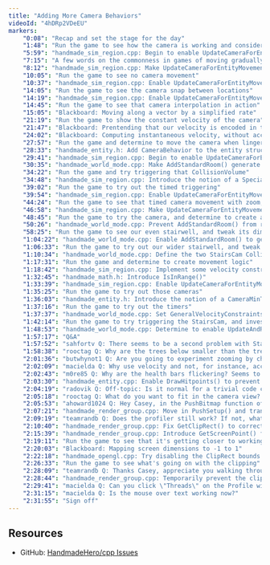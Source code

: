 ```yaml
---
title: "Adding More Camera Behaviors"
videoId: "4hDRp2VDeEU"
markers:
    "0:08": "Recap and set the stage for the day"
    "1:48": "Run the game to see how the camera is working and consider introducing the notion of camera movement while lingering"
    "5:59": "handmade_sim_region.cpp: Begin to enable UpdateCameraForEntityMovement() to move the camera gradually towards a target"
    "7:15": "A few words on the commonness in games of moving gradually to a target"
    "8:12": "handmade_sim_region.cpp: Make UpdateCameraForEntityMovement() set the camera's target"
    "10:05": "Run the game to see no camera movement"
    "10:37": "handmade_sim_region.cpp: Enable UpdateCameraForEntityMovement() to snap the camera to its target"
    "14:05": "Run the game to see the camera snap between locations"
    "14:19": "handmade_sim_region.cpp: Enable UpdateCameraForEntityMovement() to gradually drive the camera from its current location to its target"
    "14:45": "Run the game to see that camera interpolation in action"
    "15:05": "Blackboard: Moving along a vector by a simplified rate"
    "21:19": "Run the game to show the constant velocity of the camera"
    "21:47": "Blackboard: Prentending that our velocity is encoded in the length of p"
    "24:02": "Blackboard: Computing instantaneous velocity, without acceleration, using a resolved rate equation"
    "27:57": "Run the game and determine to move the camera when lingering"
    "28:33": "handmade_entity.h: Add CameraBehavior to the entity struct"
    "29:41": "handmade_sim_region.cpp: Begin to enable UpdateCameraForEntityMovement() to handle camera behaviors"
    "30:35": "handmade_world_mode.cpp: Make AddStandardRoom() generate a CollisionVolume near the hole to trigger camera movement"
    "34:22": "Run the game and try triggering that CollisionVolume"
    "34:48": "handmade_sim_region.cpp: Introduce the notion of a SpecialCamera, and make UpdateCameraForEntityMovement() handle it on a timer"
    "39:02": "Run the game to try out the timed triggering"
    "39:54": "handmade_sim_region.cpp: Enable UpdateCameraForEntityMovement() to zoom the SpecialCamera"
    "44:24": "Run the game to see that timed camera movement with zoom, and tweak the movement"
    "46:58": "handmade_sim_region.cpp: Make UpdateCameraForEntityMovement() only trigger the camera movement when the hero is not moving"
    "48:45": "Run the game to try the camera, and determine to create a camera movement for the stairwell"
    "50:26": "handmade_world_mode.cpp: Prevent AddStandardRoom() from randomising the stair positions"
    "58:25": "Run the game to see our even stairwell, and tweak its dimensions"
    "1:04:22": "handmade_world_mode.cpp: Enable AddStandardRoom() to generate the stair tiles separately from the hole generation"
    "1:06:33": "Run the game to try out our wider stairwell, and tweak it"
    "1:10:34": "handmade_world_mode.cpp: Define the two StairsCam CollisionVolumes in AddStandardRoom()"
    "1:17:31": "Run the game and determine to create movement logic"
    "1:18:42": "handmade_sim_region.cpp: Implement some velocity constraints for the SpecialCamera in UpdateCameraForEntityMovement()"
    "1:32:45": "handmade_math.h: Introduce IsInRange()"
    "1:33:39": "handmade_sim_region.cpp: Enable UpdateCameraForEntityMovement() to distinguish between a Player and an Area camera"
    "1:35:25": "Run the game to try out those cameras"
    "1:36:03": "handmade_entity.h: Introduce the notion of a CameraMinTime in entity"
    "1:37:16": "Run the game to try out the timers"
    "1:37:37": "handmade_world_mode.cpp: Set GeneralVelocityConstraints for the HoleCam and StairsCam"
    "1:42:14": "Run the game to try triggering the StairsCam, and investigate the snapping"
    "1:48:53": "handmade_world_mode.cpp: Determine to enable UpdateAndRenderWorld() to correctly update the camera position when changing sim region"
    "1:57:17": "Q&A"
    "1:57:52": "sahfortv Q: There seems to be a second problem with StairCam 1 vs StairCam 2, i.e. you need to be moving even though you're on the first stair, so the collision areas are out a bit?"
    "1:58:38": "rooctag Q: Why are the trees below smaller than the trees up top?"
    "2:01:36": "butwhynot1 Q: Are you going to experiment zooming by changing the FOV rather than changing the distance?"
    "2:02:09": "macielda Q: Why use velocity and not, for instance, acceleration as a constraint parameter?"
    "2:02:43": "m0re85 Q: Why are the health bars flickering? Seems to be most noticeable when the hero is at standstill (the familiars move all the time and they don't flicker as much)"
    "2:03:30": "handmade_entity.cpp: Enable DrawHitpoints() to prevent Z-fighting"
    "2:04:19": "radovik Q: Off-topic: Is it normal for a trivial code change to lead to a 250MB diff file? Is this optimization / MIPS architecture weirdness?"
    "2:05:18": "rooctag Q: What do you want to fit in the camera view? Whole room, or some amount of tiles so camera movement per room is needed"
    "2:05:53": "ahoward1024 Q: Hey Casey, in the PushBitmap function of the handmade_render_group you have a shadowed v4 parameter Color that is masked by the u32 Color. Compiles as a warning (to an error) in VS 2015"
    "2:07:21": "handmade_render_group.cpp: Move in PushSetup() and transient_clip_rect from handmade_render_group.h [see Resources, GitHub]"
    "2:09:19": "teamrandb Q: Does the profiler still work? If not, what is a quick overview of the work that is needed to get it working again? And was it purely a display issue that we could not see it?"
    "2:10:40": "handmade_render_group.cpp: Fix GetClipRect() to correctly clip the profiler's text"
    "2:15:39": "handmade_render_group.cpp: Introduce GetScreenPoint() for GetClipRect() to call"
    "2:19:11": "Run the game to see that it's getting closer to working"
    "2:20:03": "Blackboard: Mapping screen dimensions to -1 to 1"
    "2:22:18": "handmade_opengl.cpp: Try disabling the ClipRect bounds setting"
    "2:26:33": "Run the game to see what's going on with the clipping"
    "2:28:09": "teamrandb Q: Thanks Casey, appreciate you walking through it"
    "2:28:44": "handmade_render_group.cpp: Temporarily prevent the clipping from occuring and run the game to see that"
    "2:29:41": "macielda Q: Can you click \"Threads\" on the Profile window?"
    "2:31:15": "macielda Q: Is the mouse over text working now?"
    "2:31:55": "Sign off"
---
```


## Resources

* GitHub: [HandmadeHero/cpp Issues](https://github.com/HandmadeHero/cpp/issues)
